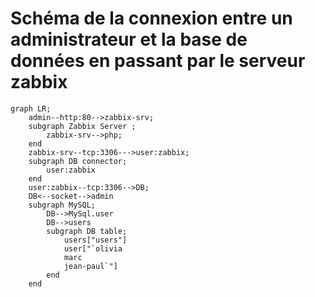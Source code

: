 # Schéma de la connexion entre un administrateur et la base de données en passant par le serveur zabbix

```mermaid
graph LR;
    admin--http:80-->zabbix-srv;
    subgraph Zabbix Server ;
        zabbix-srv-->php;
    end
    zabbix-srv--tcp:3306--->user:zabbix;
    subgraph DB connector;
        user:zabbix
    end
    user:zabbix--tcp:3306-->DB;
    DB<--socket-->admin
    subgraph MySQL;
        DB-->MySql.user
        DB-->users
        subgraph DB table;
            users["users"]
            user["`olivia
            marc
            jean-paul`"]
        end
    end
    
```
